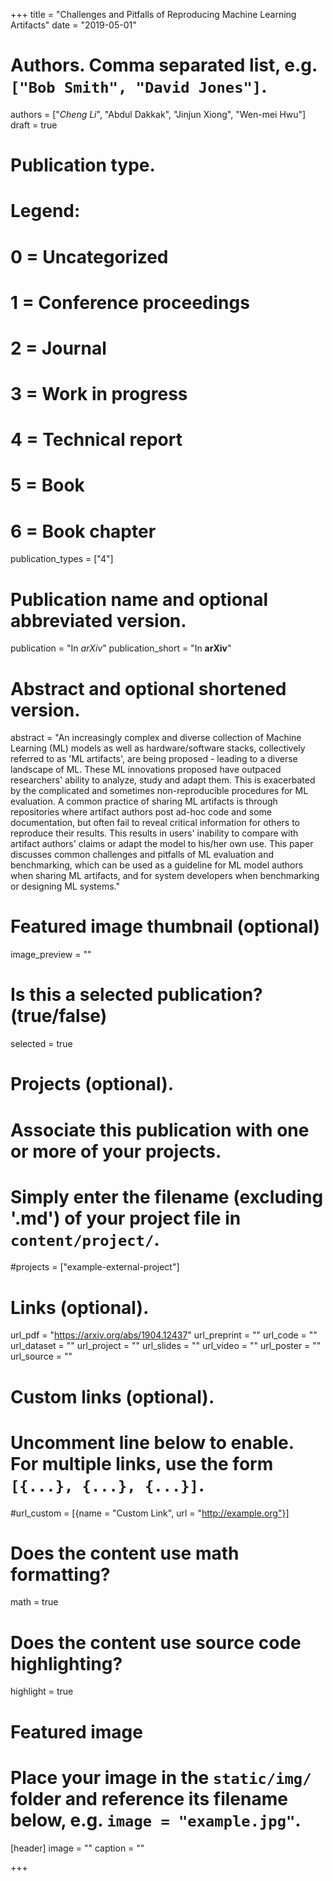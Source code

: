 +++
title = "Challenges and Pitfalls of Reproducing Machine Learning Artifacts"
date = "2019-05-01"
# Authors. Comma separated list, e.g. `["Bob Smith", "David Jones"]`.
authors = ["*Cheng Li*", "Abdul Dakkak", "Jinjun Xiong", "Wen-mei Hwu"]
draft = true

# Publication type.
# Legend:
# 0 = Uncategorized
# 1 = Conference proceedings
# 2 = Journal
# 3 = Work in progress
# 4 = Technical report
# 5 = Book
# 6 = Book chapter
publication_types = ["4"]

# Publication name and optional abbreviated version.
publication = "In *arXiv*"
publication_short = "In **arXiv**"

# Abstract and optional shortened version.
abstract = "An increasingly complex and diverse collection of Machine Learning (ML) models as well as hardware/software stacks, collectively referred to as 'ML artifacts', are being proposed - leading to a diverse landscape of ML. These ML innovations proposed have outpaced researchers' ability to analyze, study and adapt them. This is exacerbated by the complicated and sometimes non-reproducible procedures for ML evaluation. A common practice of sharing ML artifacts is through repositories where artifact authors post ad-hoc code and some documentation, but often fail to reveal critical information for others to reproduce their results. This results in users' inability to compare with artifact authors' claims or adapt the model to his/her own use. This paper discusses common challenges and pitfalls of ML evaluation and benchmarking, which can be used as a guideline for ML model authors when sharing ML artifacts, and for system developers when benchmarking or designing ML systems."

# Featured image thumbnail (optional)
image_preview = ""

# Is this a selected publication? (true/false)
selected = true

# Projects (optional).
#   Associate this publication with one or more of your projects.
#   Simply enter the filename (excluding '.md') of your project file in `content/project/`.
#projects = ["example-external-project"]

# Links (optional).
url_pdf = "https://arxiv.org/abs/1904.12437"
url_preprint = ""
url_code = ""
url_dataset = ""
url_project = ""
url_slides = ""
url_video = ""
url_poster = ""
url_source = ""

# Custom links (optional).
#   Uncomment line below to enable. For multiple links, use the form `[{...}, {...}, {...}]`.
#url_custom = [{name = "Custom Link", url = "http://example.org"}]

# Does the content use math formatting?
math = true

# Does the content use source code highlighting?
highlight = true

# Featured image
# Place your image in the `static/img/` folder and reference its filename below, e.g. `image = "example.jpg"`.
[header]
image = ""
caption = ""

+++
